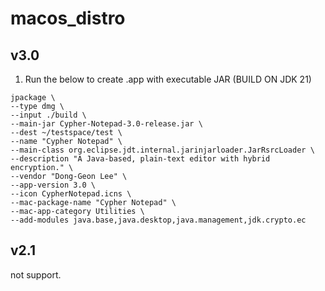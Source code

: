 # macos_distro

## v3.0
1. Run the below to create .app with executable JAR (BUILD ON JDK 21)
```
jpackage \
--type dmg \
--input ./build \
--main-jar Cypher-Notepad-3.0-release.jar \
--dest ~/testspace/test \
--name "Cypher Notepad" \
--main-class org.eclipse.jdt.internal.jarinjarloader.JarRsrcLoader \
--description "A Java-based, plain-text editor with hybrid encryption." \
--vendor "Dong-Geon Lee" \
--app-version 3.0 \
--icon CypherNotepad.icns \
--mac-package-name "Cypher Notepad" \
--mac-app-category Utilities \
--add-modules java.base,java.desktop,java.management,jdk.crypto.ec
```

## v2.1

 not support.
